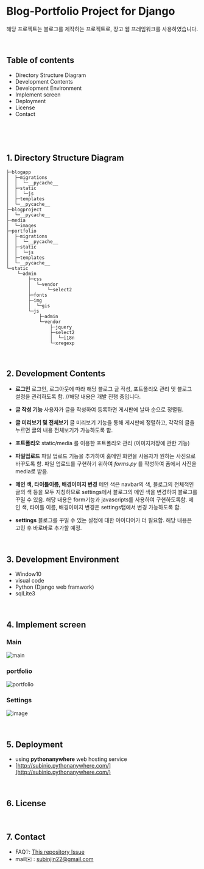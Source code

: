 
# Blog-Portfolio Project for Django 
해당 프로젝트는 블로그를 제작하는 프로젝트로, 장고 웹 프레임워크를 사용하였습니다.

<br>

## Table of contents
* Directory Structure Diagram
* Development Contents
* Development Environment 
* Implement screen
* Deployment
* License
* Contact


<br><br><br>

## 1. Directory Structure Diagram
```
├─blogapp
│  ├─migrations
│  │  └─__pycache__
│  ├─static
│  │  └─js
│  ├─templates
│  └─__pycache__
├─blogproject
│  └─__pycache__
├─media
│  └─images
├─portfolio
│  ├─migrations
│  │  └─__pycache__
│  ├─static
│  │  └─js
│  ├─templates
│  └─__pycache__
└─static
    └─admin
        ├─css
        │  └─vendor
        │      └─select2
        ├─fonts
        ├─img
        │  └─gis
        └─js
            ├─admin
            └─vendor
                ├─jquery
                ├─select2
                │  └─i18n
                └─xregexp
```

<br>

## 2. Development Contents
* **로그인**
로그인, 로그아웃에 따라 해당 블로그 글 작성, 포트폴리오 관리 및 블로그 설정을 관리하도록 함.
//해당 내용은 개발 진행 중입니다.

* **글 작성 기능**
사용자가 글을 작성하여 등록하면 게시판에 날짜 순으로 정렬됨.

* **글 미리보기 및 전체보기**
글 미리보기 기능을 통해 게시판에 정렬하고, 각각의 글을 누르면 글의 내용 전체보기가 가능하도록 함. 

* **포트폴리오**
static/media 를 이용한 포트폴리오 관리 (이미지저장에 관한 기능)

* **파일업로드**
파일 업로드 기능을 추가하여 홈메인 화면을 사용자가 원하는 사진으로 바꾸도록 함.
파일 업로드를 구현하기 위하여 *forms.py* 를 작성하여 폼에서 사진을 media로 받음. 

* **메인 색, 타이틀이름, 배경이미지 변경**
메인 색은 navbar의 색, 블로그의 전체적인 글의 색 등을 모두 지칭하므로 settings에서 블로그의 메인 색을 변경하여 블로그를 꾸밀 수 있음. 해당 내용은 form기능과 javascripts를 사용하여 구현하도록함.
메인 색, 타이틀 이름, 배경이미지 변경은 settings탭에서 변경 가능하도록 함.

* **settings**
블로그를 꾸밀 수 있는 설정에 대한 아이디어가 더 필요함. 해당 내용은 고민 후 바로바로 추가할 예정.

<br>

## 3. Development Environment  
* Window10
* visual code
* Python (Django web framwork)
* sqlLite3

<br>

## 4. Implement screen
### Main
![main](https://user-images.githubusercontent.com/49118667/63402611-fb8a9a00-c416-11e9-9680-42c0f991055d.JPG)

### portfolio
![portfolio](https://user-images.githubusercontent.com/49118667/63402650-18bf6880-c417-11e9-9800-9c9c9323c24f.JPG)

### Settings
![image](https://user-images.githubusercontent.com/49118667/63402570-da29ae00-c416-11e9-8f58-a91c2db914ae.png)


<br>

## 5. Deployment
* using **pythonanywhere** web hosting service
* [http://subinio.pythonanywhere.com/](http://subinio.pythonanywhere.com/)

<br>

## 6. License

<br>


## 7. Contact
* FAQ❔: [This repository Issue](https://github.com/subinio/PROJECT_DjangoBlog/issues/2)
* mail✉️ : subinjin22@gmail.com

